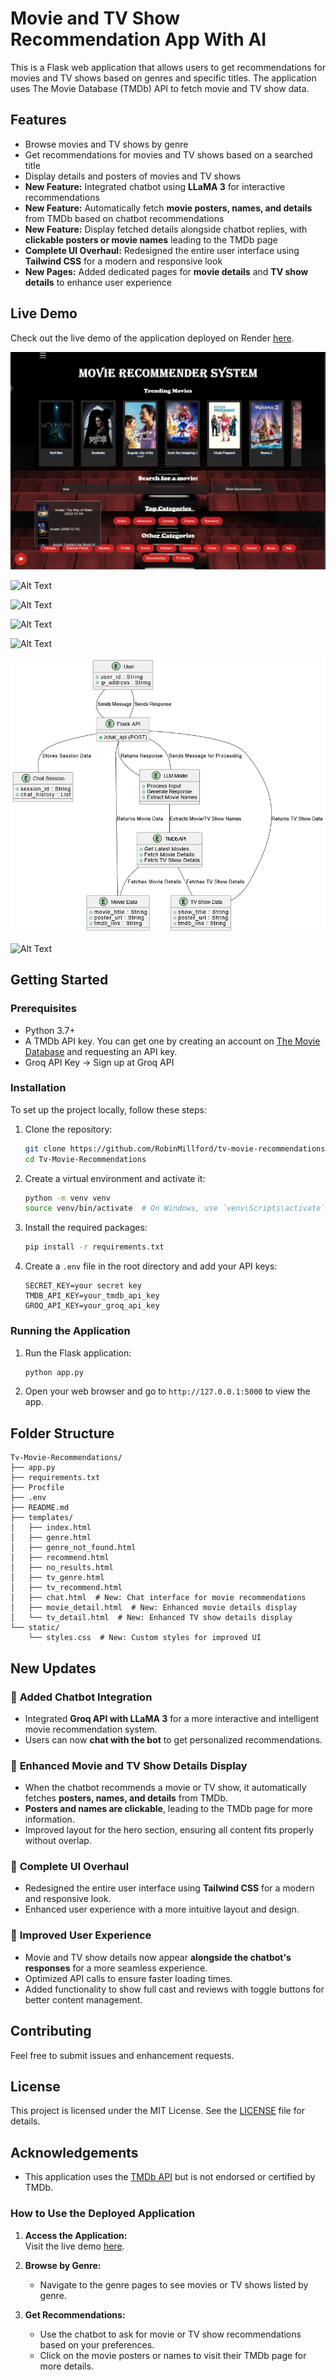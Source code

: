 # Movie and TV Show Recommendation App With AI

This is a Flask web application that allows users to get recommendations for movies and TV shows based on genres and specific titles. The application uses The Movie Database (TMDb) API to fetch movie and TV show data.

## Features

- Browse movies and TV shows by genre
- Get recommendations for movies and TV shows based on a searched title
- Display details and posters of movies and TV shows
- **New Feature:** Integrated chatbot using **LLaMA 3** for interactive recommendations
- **New Feature:** Automatically fetch **movie posters, names, and details** from TMDb based on chatbot recommendations
- **New Feature:** Display fetched details alongside chatbot replies, with **clickable posters or movie names** leading to the TMDb page
- **Complete UI Overhaul:** Redesigned the entire user interface using **Tailwind CSS** for a modern and responsive look
- **New Pages:** Added dedicated pages for **movie details** and **TV show details** to enhance user experience

## Live Demo

Check out the live demo of the application deployed on Render [here](https://tv-movie-recommendations.onrender.com/).

![Alt Text](https://github.com/RobinMillford/Tv-Movie-Recommendations/blob/main/Movie-Recommender-System%201.png)

![Alt Text](https://github.com/RobinMillford/Tv-Movie-Recommendations/blob/main/Movie-Recommender-System%202.png)

![Alt Text](https://github.com/RobinMillford/Tv-Movie-Recommendations/blob/main/TV-Show-Recommender-System%201.png)

![Alt Text](https://github.com/RobinMillford/Tv-Movie-Recommendations/blob/main/Details%20page.png)

![Alt Text](https://github.com/RobinMillford/Tv-Movie-Recommendations/blob/main/Cinebot.png)

![Alt Text](https://github.com/RobinMillford/Tv-Movie-Recommendations/blob/main/chatapi.png)

![Alt Text](https://github.com/RobinMillford/Tv-Movie-Recommendations/blob/main/Full%20system.png)

## Getting Started

### Prerequisites

- Python 3.7+
- A TMDb API key. You can get one by creating an account on [The Movie Database](https://www.themoviedb.org/) and requesting an API key.
- Groq API Key → Sign up at Groq API

### Installation

To set up the project locally, follow these steps:

1. Clone the repository:

   ```bash
   git clone https://github.com/RobinMillford/tv-movie-recommendations.git
   cd Tv-Movie-Recommendations
   ```

2. Create a virtual environment and activate it:

   ```bash
   python -m venv venv
   source venv/bin/activate  # On Windows, use `venv\Scripts\activate`
   ```

3. Install the required packages:

   ```bash
   pip install -r requirements.txt
   ```

4. Create a `.env` file in the root directory and add your API keys:

   ```env
   SECRET_KEY=your secret key
   TMDB_API_KEY=your_tmdb_api_key
   GROQ_API_KEY=your_groq_api_key
   ```

### Running the Application

1. Run the Flask application:

   ```bash
   python app.py
   ```

2. Open your web browser and go to `http://127.0.0.1:5000` to view the app.

## Folder Structure

```
Tv-Movie-Recommendations/
├── app.py
├── requirements.txt
├── Procfile
├── .env
├── README.md
├── templates/
│   ├── index.html
│   ├── genre.html
│   ├── genre_not_found.html
│   ├── recommend.html
│   ├── no_results.html
│   ├── tv_genre.html
│   ├── tv_recommend.html
│   ├── chat.html  # New: Chat interface for movie recommendations
│   ├── movie_detail.html  # New: Enhanced movie details display
│   └── tv_detail.html  # New: Enhanced TV show details display
└── static/
    └── styles.css  # New: Custom styles for improved UI
```

## New Updates

### 🔹 **Added Chatbot Integration**

- Integrated **Groq API with LLaMA 3** for a more interactive and intelligent movie recommendation system.
- Users can now **chat with the bot** to get personalized recommendations.

### 🔹 **Enhanced Movie and TV Show Details Display**

- When the chatbot recommends a movie or TV show, it automatically fetches **posters, names, and details** from TMDb.
- **Posters and names are clickable**, leading to the TMDb page for more information.
- Improved layout for the hero section, ensuring all content fits properly without overlap.

### 🔹 **Complete UI Overhaul**

- Redesigned the entire user interface using **Tailwind CSS** for a modern and responsive look.
- Enhanced user experience with a more intuitive layout and design.

### 🔹 **Improved User Experience**

- Movie and TV show details now appear **alongside the chatbot's responses** for a more seamless experience.
- Optimized API calls to ensure faster loading times.
- Added functionality to show full cast and reviews with toggle buttons for better content management.

## Contributing

Feel free to submit issues and enhancement requests.

## License

This project is licensed under the MIT License. See the [LICENSE](LICENSE) file for details.

## Acknowledgements

- This application uses the [TMDb API](https://www.themoviedb.org/documentation/api) but is not endorsed or certified by TMDb.

### How to Use the Deployed Application

1. **Access the Application:**  
   Visit the live demo [here](https://tv-movie-recommendations.onrender.com/).

2. **Browse by Genre:**

   - Navigate to the genre pages to see movies or TV shows listed by genre.

3. **Get Recommendations:**
   - Use the chatbot to ask for movie or TV show recommendations based on your preferences.
   - Click on the movie posters or names to visit their TMDb page for more details.
